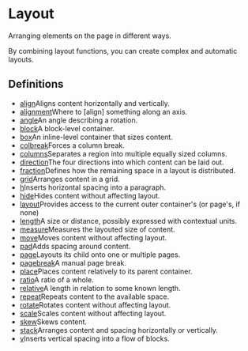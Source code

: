 # Layout

Arranging elements on the page in different ways.

By combining layout functions, you can create complex and automatic layouts.

## Definitions

- [align](/docs/reference/layout/align/)Aligns content horizontally and vertically.
- [alignment](/docs/reference/layout/alignment/)Where to [align] something along an axis.
- [angle](/docs/reference/layout/angle/)An angle describing a rotation.
- [block](/docs/reference/layout/block/)A block-level container.
- [box](/docs/reference/layout/box/)An inline-level container that sizes content.
- [colbreak](/docs/reference/layout/colbreak/)Forces a column break.
- [columns](/docs/reference/layout/columns/)Separates a region into multiple equally sized columns.
- [direction](/docs/reference/layout/direction/)The four directions into which content can be laid out.
- [fraction](/docs/reference/layout/fraction/)Defines how the remaining space in a layout is distributed.
- [grid](/docs/reference/layout/grid/)Arranges content in a grid.
- [h](/docs/reference/layout/h/)Inserts horizontal spacing into a paragraph.
- [hide](/docs/reference/layout/hide/)Hides content without affecting layout.
- [layout](/docs/reference/layout/layout/)Provides access to the current outer container's (or page's, if none)
- [length](/docs/reference/layout/length/)A size or distance, possibly expressed with contextual units.
- [measure](/docs/reference/layout/measure/)Measures the layouted size of content.
- [move](/docs/reference/layout/move/)Moves content without affecting layout.
- [pad](/docs/reference/layout/pad/)Adds spacing around content.
- [page](/docs/reference/layout/page/)Layouts its child onto one or multiple pages.
- [pagebreak](/docs/reference/layout/pagebreak/)A manual page break.
- [place](/docs/reference/layout/place/)Places content relatively to its parent container.
- [ratio](/docs/reference/layout/ratio/)A ratio of a whole.
- [relative](/docs/reference/layout/relative/)A length in relation to some known length.
- [repeat](/docs/reference/layout/repeat/)Repeats content to the available space.
- [rotate](/docs/reference/layout/rotate/)Rotates content without affecting layout.
- [scale](/docs/reference/layout/scale/)Scales content without affecting layout.
- [skew](/docs/reference/layout/skew/)Skews content.
- [stack](/docs/reference/layout/stack/)Arranges content and spacing horizontally or vertically.
- [v](/docs/reference/layout/v/)Inserts vertical spacing into a flow of blocks.

